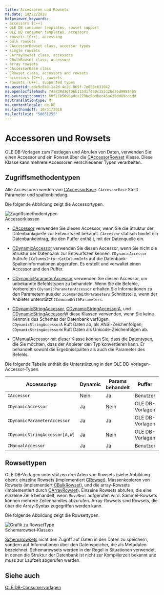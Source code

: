 ```yaml
---
title: Accessoren und Rowsets
ms.date: 10/22/2018
helpviewer_keywords:
- accessors [C++]
- OLE DB consumer templates, rowset support
- OLE DB consumer templates, accessors
- rowsets [C++], accessing
- bulk rowsets
- CAccessorRowset class, accessor types
- single rowsets
- CArrayRowset class, accessors
- CBulkRowset class, accessors
- array rowsets
- CAccessorBase class
- CRowset class, accessors and rowsets
- accessors [C++], rowsets
- rowsets [C++], supported types
ms.assetid: edc9c8b3-1a2d-4c2d-869f-7e058c631042
ms.openlocfilehash: 74a839d36f96b115d1f4e0c35532bd76d998a4b5
ms.sourcegitcommit: 6052185696adca270bc9bdbec45a626dd89cdcdd
ms.translationtype: MT
ms.contentlocale: de-DE
ms.lasthandoff: 10/31/2018
ms.locfileid: "50651255"
---
```

# <a name="accessors-and-rowsets"></a>Accessoren und Rowsets

OLE DB-Vorlagen zum Festlegen und Abrufen von Daten, verwenden Sie einen Accessor und ein Rowset über die [CAccessorRowset](../../data/oledb/caccessorrowset-class.md) Klasse. Diese Klasse kann mehrere Accessoren verschiedener Typen verarbeiten.

## <a name="accessor-types"></a>Zugriffsmethodentypen

Alle Accessoren werden von [CAccessorBase](../../data/oledb/caccessorbase-class.md). `CAccessorBase` Stellt Parameter und spaltenbindung.

Die folgende Abbildung zeigt die Accessortypen.

![Zugriffsmethodentypen](../../data/oledb/media/vcaccessortypes.gif "Vcaccessortypes")<br/>
Accessorklassen

- [CAccessor](../../data/oledb/caccessor-class.md) verwenden Sie diesen Accessor, wenn Sie die Struktur der Datenbankquelle zur Entwurfszeit bekannt. `CAccessor` statisch bindet ein Datenbankeintrag, die den Puffer enthält, mit der Datenquelle ein.

- [CDynamicAccessor](../../data/oledb/cdynamicaccessor-class.md) verwenden Sie diesen Accessor, wenn Sie nicht die Struktur der Datenbank zur Entwurfszeit kennen. `CDynamicAccessor` Aufrufe `IColumnsInfo::GetColumnInfo` auf die Datenbank-Spalteninformationen abgerufen. Es erstellt und verwaltet einen Accessor und den Puffer.

- [CDynamicParameterAccessor](../../data/oledb/cdynamicparameteraccessor-class.md) verwenden Sie diesen Accessor, um unbekannte Befehlstypen zu behandeln. Wenn Sie die Befehle, Vorbereiten `CDynamicParameterAccessor` erhalten Sie Informationen zu den Parametern aus der `ICommandWithParameters` Schnittstelle, wenn der Anbieter unterstützt `ICommandWithParameters`.

- [CDynamicStringAccessor](../../data/oledb/cdynamicstringaccessor-class.md), [CDynamicStringAccessorA](../../data/oledb/cdynamicstringaccessora-class.md), und [CDynamicStringAccessorW](../../data/oledb/cdynamicstringaccessorw-class.md) diese Klassen verwenden, wenn Sie keine Kenntnis des Schemas der Datenbank verfügen. `CDynamicStringAccessorA` Ruft Daten ab, als ANSI-Zeichenfolgen; `CDynamicStringAccessorW` Ruft Daten als Unicode-Zeichenfolgen ab.

- [CManualAccessor](../../data/oledb/cmanualaccessor-class.md) mit dieser Klasse können Sie, dass die Datentypen, die Sie möchten, dass der Anbieter den Typ konvertieren kann. Er behandelt sowohl die Ergebnisspalten als auch die Parameter des Befehls.

Die folgende Tabelle enthält die Unterstützung in den OLE DB-Vorlagen-Accessor-Typen.

|Accessortyp|Dynamic|Params behandelt|Puffer|Mehrere Zugriffsmethoden|
|-------------------|-------------|--------------------|------------|------------------------|
|`CAccessor`|Nein|Ja|Benutzer|Ja|
|`CDynamicAccessor`|Ja|Nein|OLE DB-Vorlagen|Nein|
|`CDynamicParameterAccessor`|Ja|Ja|OLE DB-Vorlagen|Nein|
|`CDynamicStringAccessor[A,W]`|Ja|Nein|OLE DB-Vorlagen|Nein|
|`CManualAccessor`|Ja|Ja|Benutzer|Ja|

## <a name="rowset-types"></a>Rowsettypen

OLE DB-Vorlagen unterstützen drei Arten von Rowsets (siehe Abbildung oben): einzelne Rowsets (implementiert [CRowset](../../data/oledb/crowset-class.md)), Massenkopieren von Rowsets (implementiert [CBulkRowset](../../data/oledb/cbulkrowset-class.md)), und die array-Rowsets (implementiert durch [CArrayRowset](../../data/oledb/carrayrowset-class.md)). Einzelne Rowsets abrufen, die eine einzelne Zeile behandelt, wenn `MoveNext` aufgerufen wird. Sammel-Rowsets können mehrere Zeilenhandles abzurufen. Array-Rowsets sind Rowsets, die über die Array-Syntax zugegriffen werden kann.

Die folgende Abbildung zeigt die Rowsettypen.

![Grafik zu RowsetType](../../data/oledb/media/vcrowsettypes.gif "Vcrowsettypes")<br/>
Schemarowset-Klassen

[Schemarowsets](../../data/oledb/obtaining-metadata-with-schema-rowsets.md) nicht den Zugriff auf Daten in den Daten zu speichern, sondern auf Informationen über den Datenspeicher, die als Metadaten bezeichnet. Schemarowsets werden in der Regel in Situationen verwendet, in denen die Struktur der Datenbank ist nicht zur Kompilierzeit bekannt und muss zur Laufzeit abgerufen werden.

## <a name="see-also"></a>Siehe auch

[OLE DB-Consumervorlagen](../../data/oledb/ole-db-consumer-templates-cpp.md)